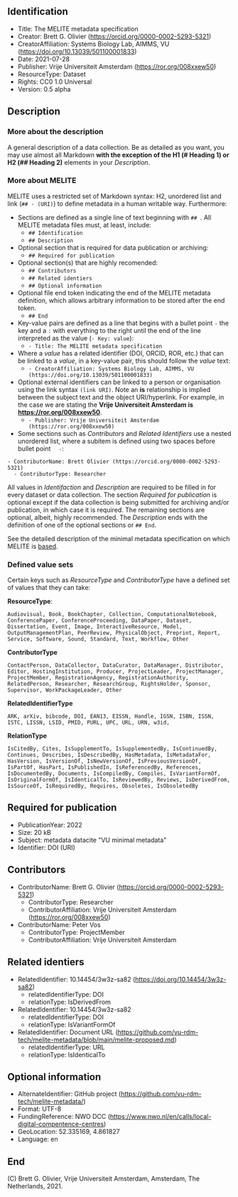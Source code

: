## Identification
- Title: The MELITE metadata specification
- Creator: Brett G. Olivier (https://orcid.org/0000-0002-5293-5321)
- CreatorAffiliation: Systems Biology Lab, AIMMS, VU (https://doi.org/10.13039/501100001833)
- Date: 2021-07-28 
- Publisher: Vrije Universiteit Amsterdam (https://ror.org/008xxew50)
- ResourceType: Dataset
- Rights: CC0 1.0 Universal
- Version: 0.5 alpha

## Description
### More about the description
 A general description of a data collection. Be as detailed as you want, you may use almost all Markdown **with the exception of the H1 (# Heading 1) or H2 (## Heading 2)** elements in your *Description*. 

### More about MELITE
MELITE uses a restricted set of Markdown syntax: H2, unordered list and link (`## - (URI)`) to define metadata in a human writable way. Furthermore:

- Sections are defined as a single line of text beginning with `## `. All MELITE metadata files must, at least, include:
  - `## Identification`
  - `## Description`
- Optional section that is required for data publication or archiving:
  - `## Required for publication`
- Optional section(s) that are highly recomended:
  - `## Contributors`
  - `## Related identiers`
  - `## Optional information`
- Optional file end token indicating the end of the MELITE metadata definition, which allows arbitrary information to be stored after the end token.
  - `## End`
- Key-value pairs are defined as a line that begins with a bullet point ` - ` the key and a ` : ` with everything to the right until the end of the line  interpreted as the value (`- Key: value`):
  - `- Title: The MELITE metadata specification`
- Where a *value* has a related identifier (DOI, ORCID, ROR, etc.) that can be linked to a *value*, in a key-value pair, this should follow the *value* text:
  - `- CreatorAffiliation: Systems Biology Lab, AIMMS, VU (https://doi.org/10.13039/501100001833)`
- Optional external identifiers can be linked to a person or organisation using the link syntax `(link URI)`. Note an **is** relationship is implied between the subject text and the object URI/hyperlink. For example, in the case we are stating the **Vrije Universiteit Amsterdam is https://ror.org/008xxew50**.
  - `- Publisher: Vrije Universiteit Amsterdam (https://ror.org/008xxew50)`
- Some sections such as *Contributors* and *Related Identifiers* use a nested unordered list, where a subitem is defined using two spaces before bullet point `  -`:
``` 
- ContributorName: Brett Olivier (https://orcid.org/0000-0002-5293-5321) 
  - ContributorType: Researcher
```

All values in *Identifaction* and *Description* are required to be filled in for every dataset or data collection. The section *Required for publication* is optional except if the data collection is being submitted for archiving and/or publication, in which case it is required. The remaining sections are optional, albeit, highly recommended. The *Description* ends with the definition of one of the optional sections or `## End`.

See the detailed description of the minimal metadata specification on which MELITE is [based](https://yoda.vu.nl).

### Defined value sets
Certain keys such as *ResourceType*  and *ContributorType* have a defined set of values that they can take:

**ResourceType**: 
```text
Audiovisual, Book, BookChapter, Collection, ComputationalNotebook, ConferencePaper, ConferenceProceeding, DataPaper, Dataset, Dissertation, Event, Image, InteractiveResource, Model, OutputManagementPlan, PeerReview, PhysicalObject, Preprint, Report, Service, Software, Sound, Standard, Text, Workflow, Other
```
**ContributorType**
```text
ContactPerson, DataCollector, DataCurator, DataManager, Distributor, Editor, HostingInstitution, Producer, ProjectLeader, ProjectManager, ProjectMember, RegistrationAgency, RegistrationAuthority, RelatedPerson, Researcher, ResearchGroup, RightsHolder, Sponsor, Supervisor, WorkPackageLeader, Other
```
**RelatedIdentifierType**
```text
ARK, arXiv, bibcode, DOI, EAN13, EISSN, Handle, IGSN, ISBN, ISSN, ISTC, LISSN, LSID, PMID, PURL, UPC, URL, URN, w3id,
```

**RelationType**
```text
IsCitedBy, Cites, IsSupplementTo, IsSupplementedBy, IsContinuedBy, Continues, Describes, IsDescribedBy, HasMetadata, IsMetadataFor, HasVersion, IsVersionOf, IsNewVersionOf, IsPreviousVersionOf, IsPartOf, HasPart, IsPublishedIn, IsReferencedBy, References, IsDocumentedBy, Documents, IsCompiledBy, Compiles, IsVariantFormOf, IsOriginalFormOf, IsIdenticalTo, IsReviewedBy, Reviews, IsDerivedFrom, IsSourceOf, IsRequiredBy, Requires, Obsoletes, IsObsoletedBy
```

## Required for publication
- PublicationYear: 2022
- Size: 20 kB
- Subject: metadata datacite "VU minimal metadata"
- Identifier: DOI (URI)

## Contributors
- ContributorName: Brett G. Olivier (https://orcid.org/0000-0002-5293-5321)
  - ContributorType: Researcher
  - ContributorAffiliation: Vrije Universiteit Amsterdam (https://ror.org/008xxew50)
- ContributorName: Peter Vos
  - ContributorType: ProjectMember
  - ContributorAffiliation: Vrije Universiteit Amsterdam

## Related identiers
- RelatedIdentifier: 10.14454/3w3z-sa82 (https://doi.org/10.14454/3w3z-sa82)
  - relatedIdentifierType: DOI
  - relationType: IsDerivedFrom
- RelatedIdentifier: 10.14454/3w3z-sa82
  - relatedIdentifierType: DOI
  - relationType: IsVariantFormOf
- RelatedIdentifier: Document URL (https://github.com/vu-rdm-tech/melite-metadata/blob/main/melite-proposed.md)
  - relatedIdentifierType: URL
  - relationType: IsIdenticalTo

## Optional information
- AlternateIdentifier: GitHub project (https://github.com/vu-rdm-tech/melite-metadata/)
- Format: UTF-8
- FundingReference: NWO DCC (https://www.nwo.nl/en/calls/local-digital-compentence-centres)
- GeoLocation: 52.335169, 4.861827
- Language: en

## End

(C) Brett G. Olivier, Vrije Universiteit Amsterdam, Amsterdam, The Netherlands, 2021.
